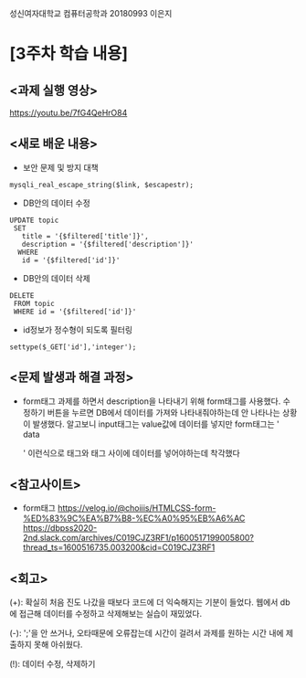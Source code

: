 성신여자대학교 컴퓨터공학과 20180993 이은지

[3주차 학습 내용]
=============

<과제 실행 영상>
--------------
https://youtu.be/7fG4QeHrO84


<새로 배운 내용>
-------------
* 보안 문제 및 방지 대책
 ``` 
 mysqli_real_escape_string($link, $escapestr);
 ```
* DB안의 데이터 수정
 ```
 UPDATE topic
  SET
    title = '{$filtered['title']}',
    description = '{$filtered['description']}'
   WHERE
    id = '{$filtered['id']}'
 ```
* DB안의 데이터 삭제
 ```
 DELETE
  FROM topic
  WHERE id = '{$filtered['id']}'
 ```
* id정보가 정수형이 되도록 필터링
 ```
 settype($_GET['id'],'integer');
 ```

<문제 발생과 해결 과정>
-------------
* form태그
과제를 하면서 description을 나타내기 위해 form태그를 사용했다. 수정하기 버튼을 누르면 DB에서 데이터를 가져와 나타내줘야하는데 안 나타나는 상황이 발생했다. 알고보니 input태그는 value값에 데이터를 넣지만 form태그는 '<form>data</form>' 이런식으로 태그와 태그 사이에 데이터를 넣어야하는데 착각했다


<참고사이트>
----------
* form태그
https://velog.io/@choiiis/HTMLCSS-form-%ED%83%9C%EA%B7%B8-%EC%A0%95%EB%A6%AC
https://dbpss2020-2nd.slack.com/archives/C019CJZ3RF1/p1600517199005800?thread_ts=1600516735.003200&cid=C019CJZ3RF1

<회고>
------
(+): 확실히 처음 진도 나갔을 때보다 코드에 더 익숙해지는 기분이 들었다. 웹에서 db에 접근해 데이터를 수정하고 삭제해보는 실습이 재밌었다.

(-): ';'을 안 쓰거나, 오타때문에 오류잡는데 시간이 걸려서 과제를 원하는 시간 내에 제출하지 못해 아쉬웠다.

(!): 데이터 수정, 삭제하기

